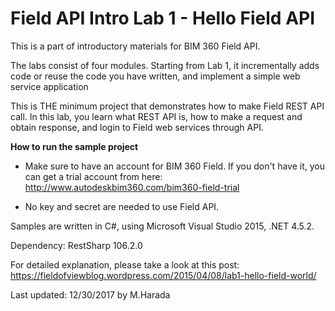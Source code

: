 # Field API Intro Lab 1 - Hello Field API

This is a part of introductory materials for BIM 360 Field API.

The labs consist of four modules. Starting from Lab 1, it incrementally 
adds code or reuse the code you have written, and implement a simple web service application  

This is THE minimum project that demonstrates how to make Field REST API call. In this lab, you learn what REST API is, 
how to make a request and obtain response, and login to Field web services through API. 

**How to run the sample project**

* Make sure to have an account for BIM 360 Field. If you don't have it, you can get a trial account from here: 
http://www.autodeskbim360.com/bim360-field-trial

* No key and secret are needed to use Field API. 

Samples are written in C#, using Microsoft Visual Studio 2015, .NET 4.5.2.

Dependency: RestSharp 106.2.0 

For detailed explanation, please take a look at this post: 
https://fieldofviewblog.wordpress.com/2015/04/08/lab1-hello-field-world/

Last updated: 12/30/2017 by M.Harada
